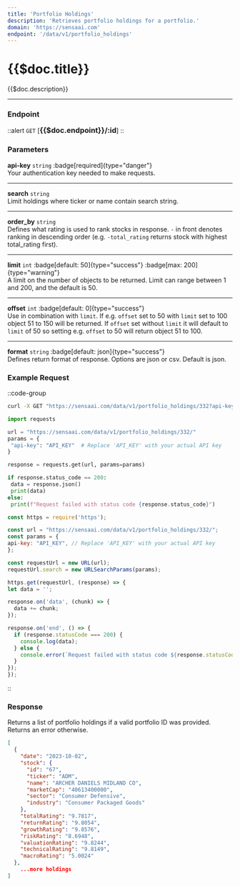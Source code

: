 ```yaml
---
title: 'Portfolio Holdings'
description: 'Retrieves portfolio holdings for a portfolio.'
domain: 'https://sensaai.com'
endpoint: '/data/v1/portfolio_holdings'
---
```


# {{$doc.title}}

{{$doc.description}}

---

### Endpoint

::alert
`GET` [<span style="font-size:1.15em;">**{{$doc.endpoint}}/:id**</span>] 
::

### Parameters

**api-key** `string` :badge[required]{type="danger"}<br style="margin: 0.4em;">
Your authentication key needed to make requests.

---

**search** `string`<br style="margin: 0.4em;">
Limit holdings where ticker or name contain search string.

---

**order_by** `string`<br style="margin: 0.4em;"> 
Defines what rating is used to rank stocks in response. `-` in front denotes ranking in descending order (e.g. `-total_rating` returns stock with highest total_rating first).

---

**limit** `int` :badge[default: 50]{type="success"} :badge[max: 200]{type="warning"}<br style="margin: 0.4em;">
A limit on the number of objects to be returned. Limit can range between 1 and 200, and the default is 50. 

---

**offset** `int` :badge[default: 0]{type="success"} <br style="margin: 0.4em;">
Use in combination with `limit`. If e.g. `offset` set to 50 with `limit` set to 100 object 51 to 150 will be returned. If `offset` set without `limit` it will default to `limit` of 50 so setting e.g. `offset` to 50 will return object 51 to 100.

---

**format** `string` :badge[default: json]{type="success"} <br style="margin: 0.4em;">
Defines return format of response. Options are json or csv. Default is json.

### Example Request

::code-group

  ```bash [cURL]
  curl -X GET "https://sensaai.com/data/v1/portfolio_holdings/332?api-key=API_KEY"
  ```

   ```py [Python]
 import requests

url = "https://sensaai.com/data/v1/portfolio_holdings/332/"
params = {
    "api-key": "API_KEY"  # Replace 'API_KEY' with your actual API key
}

response = requests.get(url, params=params)

if response.status_code == 200:
    data = response.json()
    print(data)
else:
    print(f"Request failed with status code {response.status_code}")
  ```
 
  ```js [JavaScript]
  const https = require('https');

const url = "https://sensaai.com/data/v1/portfolio_holdings/332/";
const params = {
  api-key: "API_KEY", // Replace 'API_KEY' with your actual API key
};

const requestUrl = new URL(url);
requestUrl.search = new URLSearchParams(params);

https.get(requestUrl, (response) => {
  let data = '';

  response.on('data', (chunk) => {
    data += chunk;
  });

  response.on('end', () => {
    if (response.statusCode === 200) {
      console.log(data);
    } else {
      console.error(`Request failed with status code ${response.statusCode}`);
    }
  });
});
  ```
::

### Response

Returns a list of portfolio holdings if a valid portfolio ID was provided. Returns an error otherwise.

```json
[
  {
    "date": "2023-10-02",
    "stock": {
      "id": "67",
      "ticker": "ADM",
      "name": "ARCHER DANIELS MIDLAND CO",
      "marketCap": "40613400000",
      "sector": "Consumer Defensive",
      "industry": "Consumer Packaged Goods"
    },
    "totalRating": "9.7817",
    "returnRating": "9.8054",
    "growthRating": "9.8576",
    "riskRating": "8.6948",
    "valuationRating": "9.8244",
    "technicalRating": "9.8149",
    "macroRating": "5.0024"
  },
    ...more holdings
]
```

